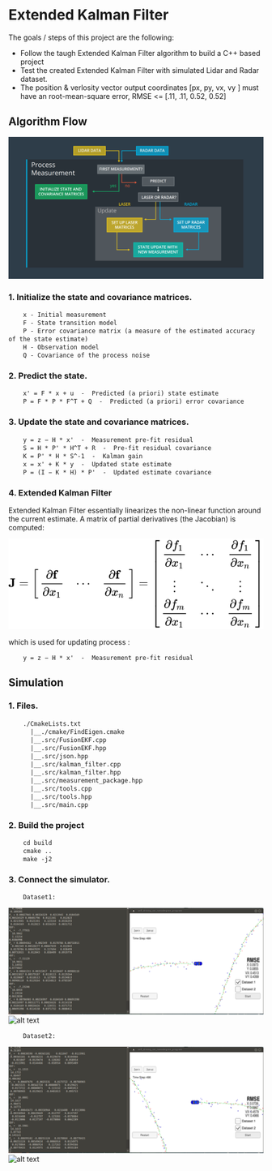 # Extended Kalman Filter

The goals / steps of this project are the following:
* Follow the taugh Extended Kalman Filter algorithm to build a C++ based project
* Test the created Extended Kalman Filter with simulated Lidar and Radar dataset.
* The position & verlosity vector output coordinates [px, py, vx, vy ] must have an root-mean-square error, RMSE <= [.11, .11, 0.52, 0.52] 



## Algorithm Flow
![alt text](https://github.com/wincle626/Udacity_Term2_Projects/blob/master/project01/myversion/img/flowchat.png)

### 1. Initialize the state and covariance matrices.

        x - Initial measurement
        F - State transition model
        P - Error covariance matrix (a measure of the estimated accuracy of the state estimate)
        H - Observation model
        Q - Covariance of the process noise

### 2. Predict the state.

        x' = F * x + u  -  Predicted (a priori) state estimate 
        P = F * P * F^T + Q  -  Predicted (a priori) error covariance

### 3. Update the state and covariance matrices.

        y = z − H * x'  -  Measurement pre-fit residual 
        S = H * P' * H^T + R  -  Pre-fit residual covariance 
        K = P' * H * S^-1  -  Kalman gain 
        x = x' + K * y  -  Updated state estimate 
        P = (I − K * H) * P'  -  Updated estimate covariance 

### 4. Extended Kalman Filter

Extended Kalman Filter essentially linearizes the non-linear function around the current estimate. A matrix of partial derivatives (the Jacobian) is computed:

![alt text](https://github.com/wincle626/Udacity_Term2_Projects/blob/master/project01/myversion/img/74e93aa903c2695e45770030453eb77224104ee4.svg)

which is used for updating process :

        y = z − H * x'  -  Measurement pre-fit residual 

## Simulation

### 1. Files.
        ./CmakeLists.txt
          |__./cmake/FindEigen.cmake
          |__.src/FusionEKF.cpp
          |__.src/FusionEKF.hpp
          |__.src/json.hpp
          |__.src/kalman_filter.cpp
          |__.src/kalman_filter.hpp
          |__.src/measurement_package.hpp
          |__.src/tools.cpp
          |__.src/tools.hpp
          |__.src/main.cpp

### 2. Build the project
        cd build
        cmake ..
        make -j2

### 3. Connect the simulator.
        Dataset1:      
![alt text](https://github.com/wincle626/Udacity_Term2_Projects/blob/master/project01/myversion/img/dataset1.png)
![alt text](https://github.com/wincle626/Udacity_Term2_Projects/blob/master/project01/myversion/img/video.gif)

        Dataset2:      
![alt text](https://github.com/wincle626/Udacity_Term2_Projects/blob/master/project01/myversion/img/dataset2.png)
![alt text](https://github.com/wincle626/Udacity_Term2_Projects/blob/master/project01/myversion/img/video2.gif)
